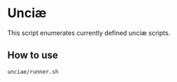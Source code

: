 # Unciæ

This script enumerates currently defined unciæ scripts.

## How to use

```bash
unciae/runner.sh
```
